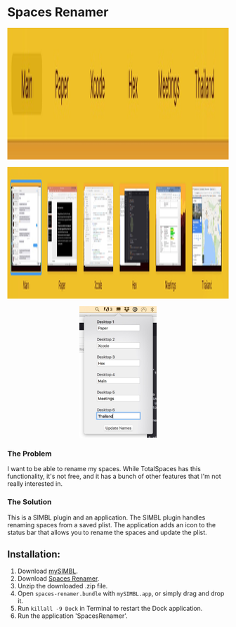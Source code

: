 # Spaces Renamer

<p align="center">
  <img src="smallView.jpg" height="300" >
</p>

<p align="center">
  <img src="largeView.jpg" height="300" >
</p>

<p align="center">
  <img src="renameView.jpg" height="300" >
</p>

### The Problem
I want to be able to rename my spaces.  While TotalSpaces has this functionality, it's not free, and it has a bunch of other features that I'm not really interested in.

### The Solution
This is a SIMBL plugin and an application.  The SIMBL plugin handles renaming spaces from a saved plist.  The application adds an icon to the status bar that allows you to rename the spaces and update the plist.

## Installation:
1. Download [mySIMBL](https://github.com/w0lfschild/app_updates/raw/master/mySIMBL/mySIMBL_0.2.5.zip).
2. Download [Spaces Renamer](https://github.com/dado3212/spaces-renamer/raw/master/build/spaces-renamer.zip).
3. Unzip the downloaded .zip file.
4. Open `spaces-renamer.bundle` with `mySIMBL.app`, or simply drag and drop it.
5. Run `killall -9 Dock` in Terminal to restart the Dock application.
6. Run the application 'SpacesRenamer'.
